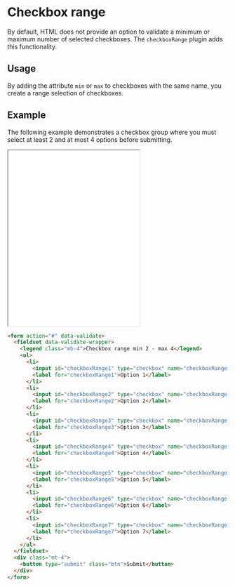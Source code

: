 # Checkbox range

By default, HTML does not provide an option to validate a minimum or maximum number of selected checkboxes. The `checkboxRange` plugin adds this functionality.

## Usage

By adding the attribute `min` or `max` to checkboxes with the same name, you create a range selection of checkboxes.

## Example

The following example demonstrates a checkbox group where you must select at least 2 and at most 4 options before submitting.

<iframe src="../examples/checkboxRange.html" height="400"></iframe>

```html
<form action="#" data-validate>
  <fieldset data-validate-wrapper>
    <legend class="mb-4">Checkbox range min 2 - max 4</legend>
    <ul>
      <li>
        <input id="checkboxRange1" type="checkbox" name="checkboxRange[]" value="1" min="2" max="4" />
        <label for="checkboxRange1">Option 1</label>
      </li>
      <li>
        <input id="checkboxRange2" type="checkbox" name="checkboxRange[]" value="2" min="2" max="4" />
        <label for="checkboxRange2">Option 2</label>
      </li>
      <li>
        <input id="checkboxRange3" type="checkbox" name="checkboxRange[]" value="3" min="2" max="4" />
        <label for="checkboxRange3">Option 3</label>
      </li>
      <li>
        <input id="checkboxRange4" type="checkbox" name="checkboxRange[]" value="4" min="2" max="4" />
        <label for="checkboxRange4">Option 4</label>
      </li>
      <li>
        <input id="checkboxRange5" type="checkbox" name="checkboxRange[]" value="5" min="2" max="4" />
        <label for="checkboxRange5">Option 5</label>
      </li>
      <li>
        <input id="checkboxRange6" type="checkbox" name="checkboxRange[]" value="6" min="2" max="4" />
        <label for="checkboxRange6">Option 6</label>
      </li>
      <li>
        <input id="checkboxRange7" type="checkbox" name="checkboxRange[]" value="7" min="2" max="4" />
        <label for="checkboxRange7">Option 7</label>
      </li>
    </ul>
  </fieldset>
  <div class="mt-4">
    <button type="submit" class="btn">Submit</button>
  </div>
</form>
```
